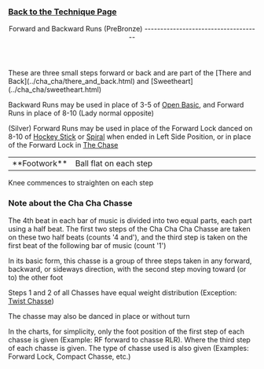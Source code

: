 ### [ Back to the Technique Page](../technique.html)

 <header>Forward and Backward Runs (PreBronze)
-------------------------------------

 </header>These are three small steps forward or back and are part of the [There and Back](../cha_cha/there_and_back.html) and [Sweetheart](../cha_cha/sweetheart.html)  
   
 Backward Runs may be used in place of 3-5 of [Open Basic](../cha_cha/open_basic.html), and Forward Runs in place of 8-10 (Lady normal opposite)  
   
 (Silver) Forward Runs may be used in place of the Forward Lock danced on 8-10 of [Hockey Stick](../cha_cha/hockey_stick.html) or [Spiral](../cha_cha/spiral.html) when ended in Left Side Position, or in place of the Forward Lock in [The Chase](../cha_cha/chase.html)

 <table> <tbody><tr> <td style="width:15%">**Footwork**</td> <td>Ball flat on each step</td> </tr> </tbody></table>

Knee commences to straighten on each step

### Note about the Cha Cha Chasse

The 4th beat in each bar of music is divided into two equal parts, each part using a half beat. The first two steps of the Cha Cha Cha Chasse are taken on these two half beats (counts '4 and'), and the third step is taken on the first beat of the following bar of music (count '1')  
   
 In its basic form, this chasse is a group of three steps taken in any forward, backward, or sideways direction, with the second step moving toward (or to) the other foot  
   
 Steps 1 and 2 of all Chasses have equal weight distribution (Exception: [Twist Chasse](c_twist_chasse.html))  
   
 The chasse may also be danced in place or without turn  
   
 In the charts, for simplicity, only the foot position of the first step of each chasse is given (Example: RF forward to chasse RLR). Where the third step of each chasse is given. The type of chasse used is also given (Examples: Forward Lock, Compact Chasse, etc.)